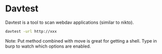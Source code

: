 # Davtest

Davtest is a tool to scan webdav applications (similar to nikto).

```bash
davtest -url http://xxx
```

Note: Put method combined with move is great for getting a shell. Type in burp to watch which options are enabled.

